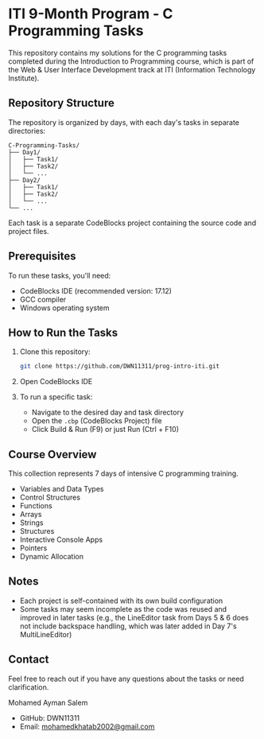 # ITI 9-Month Program - C Programming Tasks

This repository contains my solutions for the C programming tasks completed during the Introduction to Programming course, which is part of the Web & User Interface Development track at ITI (Information Technology Institute).

## Repository Structure

The repository is organized by days, with each day's tasks in separate directories:

```
C-Programming-Tasks/
├── Day1/
│   ├── Task1/
│   ├── Task2/
│   └── ...
├── Day2/
│   ├── Task1/
│   ├── Task2/
│   └── ...
└── ...
```

Each task is a separate CodeBlocks project containing the source code and project files.

## Prerequisites

To run these tasks, you'll need:
- CodeBlocks IDE (recommended version: 17.12)
- GCC compiler
- Windows operating system

## How to Run the Tasks

1. Clone this repository:
   ```bash
   git clone https://github.com/DWN11311/prog-intro-iti.git
   ```

2. Open CodeBlocks IDE

3. To run a specific task:
   - Navigate to the desired day and task directory
   - Open the `.cbp` (CodeBlocks Project) file
   - Click Build & Run (F9) or just Run (Ctrl + F10)

## Course Overview

This collection represents 7 days of intensive C programming training.
- Variables and Data Types
- Control Structures
- Functions
- Arrays
- Strings
- Structures
- Interactive Console Apps
- Pointers
- Dynamic Allocation

## Notes

- Each project is self-contained with its own build configuration
- Some tasks may seem incomplete as the code was reused and improved in later tasks (e.g., the LineEditor task from Days 5 & 6 does not include backspace handling, which was later added in Day 7's MultiLineEditor)

## Contact

Feel free to reach out if you have any questions about the tasks or need clarification.

Mohamed Ayman Salem
- GitHub: DWN11311
- Email: mohamedkhatab2002@gmail.com
